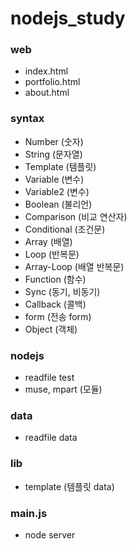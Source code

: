 # nodejs_study

### web

-   index.html
-   portfolio.html
-   about.html

### syntax

-   Number (숫자)
-   String (문자열)
-   Template (템플릿)
-   Variable (변수)
-   Variable2 (변수)
-   Boolean (불리언)
-   Comparison (비교 연산자)
-   Conditional (조건문)
-   Array (배열)
-   Loop (반복문)
-   Array-Loop (배열 반복문)
-   Function (함수)
-   Sync (동기, 비동기)
-   Callback (콜백)
-   form (전송 form)
-   Object (객체)

### nodejs

-   readfile test
-   muse, mpart (모듈)

### data

-   readfile data

### lib

-   template (템플릿 data)

### main.js

-   node server
